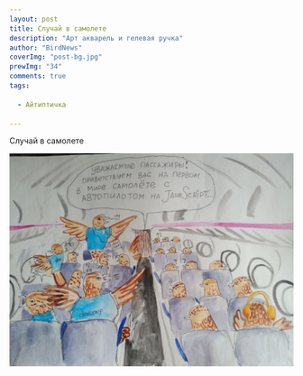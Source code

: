 ```yaml
---
layout: post
title: Случай в самолете 
description: "Арт акварель и гелевая ручка"
author: "BirdNews"
coverImg: "post-bg.jpg"
prewImg: "34"
comments: true
tags:
 
  - Айтиптичка
 
---
```


Случай в самолете

![](/img/it-01.jpg)
